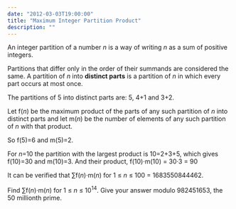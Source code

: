 ```yaml
---
date: "2012-03-03T19:00:00"
title: "Maximum Integer Partition Product"
description: ""
---
```


<p>An integer partition of a number <var>n</var> is a way of writing <var>n</var> as a sum of positive integers.</p>
<p>Partitions that differ only in the order of their summands are considered the same.
A partition of <var>n</var> into <b>distinct parts</b> is a partition of <var>n</var> in which every part occurs at most once.</p>
<p>The partitions of 5 into distinct parts are:
5, 4+1 and 3+2.</p>
<p>Let f(<var>n</var>) be the maximum product of the parts of any such partition of <var>n</var> into distinct parts and let m(<var>n</var>) be the number of elements of any such partition of <var>n</var> with that product.</p>
<p>So f(5)=6 and m(5)=2.</p>
<p>For <var>n</var>=10 the partition with the largest product is 10=2+3+5, which gives f(10)=30 and m(10)=3.
And their product, f(10)·m(10) = 30·3 = 90</p>
<p>It can be verified that
∑f(<var>n</var>)·m(<var>n</var>) for 1 ≤ <var>n</var> ≤ 100 = 1683550844462.</p>
<p>Find ∑f(<var>n</var>)·m(<var>n</var>) for 1 ≤ <var>n</var> ≤ 10<sup>14</sup>.
Give your answer modulo 982451653, the 50 millionth prime.</p>

